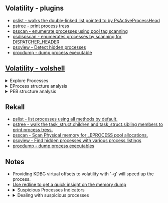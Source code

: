 ## Volatility - plugins

* [pslist - walks the doubly-linked list pointed to by PsActiveProcessHead](https://github.com/volatilityfoundation/volatility/wiki/Command-Reference#pslist)
* [pstree - print process tress](https://github.com/volatilityfoundation/volatility/wiki/Command-Reference#pstree)
* [psscan - enumerate processes using pool tag scanning](https://github.com/volatilityfoundation/volatility/wiki/Command-Reference#psscan)
* [psdispscan - enumerates processes by scanning for DISPATCHER_HEADER](https://github.com/volatilityfoundation/volatility/wiki/Command-Reference#psdispscan)
* [psxview - Detect hidden processes](https://github.com/volatilityfoundation/volatility/wiki/Command-Reference-Mal#psxview)
* [procdump - dump process executable](https://github.com/volatilityfoundation/volatility/wiki/Command-Reference#procdump)

## [Volatility - volshell](https://github.com/volatilityfoundation/volatility/wiki/Command-Reference#volshell)   

<details>
  <summary>Explore Processes</summary>
<ul>
<li>ps() -&gt; <code>List processes</code></li>
<li>cc(pid=4) -&gt; <code>Change to another process</code></li>
</ul>
</details>
<details>
  <summary>EProcess structure analysis</summary>
<ul>
<li>dt(process) -&gt; <code>list current process EPROCESS structure</code></li>
<li>dt(&quot;<a href="https://web.archive.org/web/20210302232116/https://www.geoffchappell.com/studies/windows/km/ntoskrnl/inc/ntos/ps/eprocess/index.htm">_EPROCESS</a>&quot;, 0xvirtualadderss, space=addrspace) -&gt; <code>Expand the EPROCEES structure using virtual address</code></li>
<li>dt(&quot;<a href="https://web.archive.org/web/20210302232116/https://www.geoffchappell.com/studies/windows/km/ntoskrnl/inc/ntos/ps/eprocess/index.htm">_EPROCESS</a>&quot;, 0xphysicaladderss, space=addrspace) -&gt; <code>Expand the EPROCEES structure using physical address</code></li>
</ul>
</details>
<details>
  <summary>PEB structure analysis</summary>
<ul>
<li>dt(process.peb) -&gt; <code>list current process PEB structure</code></li>
<li>dt(&quot;<a href="https://web.archive.org/web/20211009172637/https://www.geoffchappell.com/studies/windows/km/ntoskrnl/inc/api/pebteb/peb/index.htm">_PEB</a>&quot;, 0xvirtualadderss, space=addrspace) -&gt; <code>Expand the PEB structure using virtual address</code></li>
<li>dt(&quot;<a href="https://web.archive.org/web/20211009172637/https://www.geoffchappell.com/studies/windows/km/ntoskrnl/inc/api/pebteb/peb/index.htm">_PEB</a>&quot;, 0xphysicaladderss, space=addrspace) -&gt; <code>Expand the PEB structure using physical address</code></li>
<li>
<details>
  <summary>Important info in PEB structure</summary>
<ul>
<li>BeingDebugged -&gt; <code>some malicious programs set up a process and then connect a &quot;debugger&quot; to it</code></li>
<li>OSMajorVersion &amp; OSMinorVersion -&gt; <code>correspond to the host operating system</code></li>
<li>OSBuildNumber</li>
<li>OSCSDVersion -&gt; <code>the service pack number multiplied by 0x100</code></li>
<li><a href="https://www.nirsoft.net/kernel_struct/vista/RTL_USER_PROCESS_PARAMETERS.html">_RTL_USER_PROCESS_PARAMETERS</a> -&gt; <code>The pointer is to the process parameters.</code></li>
</ul>
</details>
</li>
</ul>
</details>

## Rekall   

* [pslist - list processes using all methods by default.](https://rekall.readthedocs.io/en/latest/plugins.html#pslist-winpslist)
* [pstree - walk the task_struct.children and task_struct.sibling members to print process tress.](https://rekall.readthedocs.io/en/latest/plugins.html#pstree-linpstree)
* [psscan - Scan Physical memory for \_EPROCESS pool allocations.](https://rekall.readthedocs.io/en/latest/pluins.html#psscan-psscan)
* [psxview - Find hidden processes with various process listings](https://rekall.readthedocs.io/en/latest/plugins.html#psxview-windowspsxview)
* [procdump - dump process executables](https://rekall.readthedocs.io/en/latest/plugins.html#procdump-procexedump)

## Notes

<ul>
<li>Providing KDBG virtual offsets to volatility with '-g' will speed up the process.</li>
<li><a href="https://www.fireeye.com/content/dam/fireeye-www/services/freeware/ug-redline.pdf">Use redline to get a quick insight on the memory dump</a></li>
<li>
<details>
  <summary>Suspicious Processes Indicators</summary>
<ul>
<li>Processes run by users -> Have Explorer as an ancestor & Processes run by SYSTEM -> Have system as an ancestor</li>
<li>Valid Program Names: <code>Programmers choose human readable names. Lookout for random series of characters.</code></li>
<li>Ending in .exe: <code>Legitimate programs have a valid extension. Malware often leaves a blank extension.</code></li>
<li>More than one or two characters in the filename: <code>Legitimate programs have a name, not just an ID number.</code></li>
<li>Spelling mistakes: <code>Malware authors may not be native English speakers.</code></li>
<li>Correct file locations: <code>Finding an executable starting from any uncommon directory is a sign of trouble.</code></li>
<li>Valid command line arguments: <code>Processes are often launched with specific parameters.</code></li>
</ul>
</details>
</li>
<li>
<details>
  <summary>Dealing with suspicious processes</summary>
<ol>
<li>Dump process executables</li>
<li>Use strings to look for Indicators of Packing and Persistence</li>
<li>Submit executables to online services as VirusTotal</li>
</ol>
</details>
</li>
</ul>
